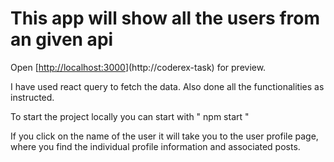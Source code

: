 # This app will show all the users from an given api 

Open [[http://localhost:3000](https://6434949652204d3267cd0b99--sweet-croquembouche-ab05a8.netlify.app/)](http://coderex-task) for preview.

I have used react query to fetch the data. Also done all the functionalities as instructed. 

To start the project locally you can start with " npm start " 

If you click on the name of the user it will take you to the user profile page, where you find the individual profile information and associated posts. 


